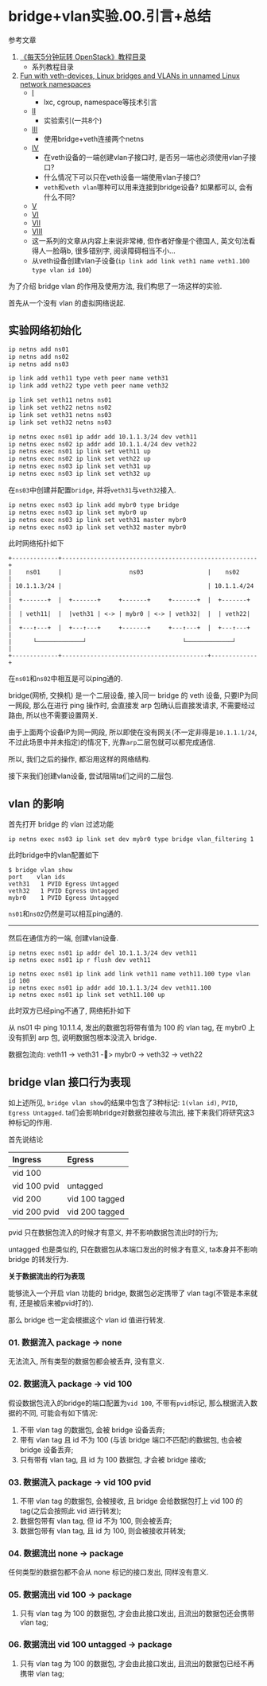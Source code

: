 # bridge+vlan实验.00.引言+总结

参考文章

1. [《每天5分钟玩转 OpenStack》教程目录](https://www.jianshu.com/p/4c06dff6cea8)
    - 系列教程目录
2. [Fun with veth-devices, Linux bridges and VLANs in unnamed Linux network namespaces]()
    - [I](https://linux-blog.anracom.com/2017/10/30/fun-with-veth-devices-in-unnamed-linux-network-namespaces-i/)
        - lxc, cgroup, namespace等技术引言
    - [II](https://linux-blog.anracom.com/2017/11/12/fun-with-veth-devices-linux-bridges-and-vlans-in-unnamed-linux-network-namespaces-ii/)
        - 实验索引(一共8个)
    - [III](https://linux-blog.anracom.com/2017/11/14/fun-with-veth-devices-linux-bridges-and-vlans-in-unnamed-linux-network-namespaces-iii/)
        - 使用bridge+veth连接两个netns
    - [IV](https://linux-blog.anracom.com/2017/11/20/fun-with-veth-devices-linux-bridges-and-vlans-in-unnamed-linux-network-namespaces-iv/)
        - 在veth设备的一端创建vlan子接口时, 是否另一端也必须使用vlan子接口?
        - 什么情况下可以只在veth设备一端使用vlan子接口?
        - `veth`和`veth vlan`哪种可以用来连接到bridge设备? 如果都可以, 会有什么不同?
    - [V](https://linux-blog.anracom.com/2017/11/21/fun-with-veth-devices-linux-bridges-and-vlans-in-unnamed-linux-network-namespaces-v/)
    - [VI](https://linux-blog.anracom.com/2017/11/28/fun-with-veth-devices-linux-bridges-and-vlans-in-unnamed-linux-network-namespaces-vi/)
    - [VII](https://linux-blog.anracom.com/2017/12/30/fun-with-veth-devices-linux-bridges-and-vlans-in-unnamed-linux-network-namespaces-vii/)
    - [VIII](https://linux-blog.anracom.com/2018/01/05/fun-with-veth-devices-linux-bridges-and-vlans-in-unnamed-linux-network-namespaces-viii/)
    - 这一系列的文章从内容上来说非常棒, 但作者好像是个德国人, 英文句法看得人一脸萌b, 很多错别字, 阅读障碍相当不小...
    - 从veth设备创建vlan子设备(`ip link add link veth1 name veth1.100 type vlan id 100`)

为了介绍 bridge vlan 的作用及使用方法, 我们构思了一场这样的实验.

首先从一个没有 vlan 的虚拟网络说起.

## 实验网络初始化

```bash
ip netns add ns01
ip netns add ns02
ip netns add ns03

ip link add veth11 type veth peer name veth31
ip link add veth22 type veth peer name veth32

ip link set veth11 netns ns01
ip link set veth22 netns ns02
ip link set veth31 netns ns03
ip link set veth32 netns ns03

ip netns exec ns01 ip addr add 10.1.1.3/24 dev veth11
ip netns exec ns02 ip addr add 10.1.1.4/24 dev veth22
ip netns exec ns01 ip link set veth11 up
ip netns exec ns02 ip link set veth22 up
ip netns exec ns03 ip link set veth31 up
ip netns exec ns03 ip link set veth32 up
```

在`ns03`中创建并配置`bridge`, 并将`veth31`与`veth32`接入.

```bash
ip netns exec ns03 ip link add mybr0 type bridge
ip netns exec ns03 ip link set mybr0 up
ip netns exec ns03 ip link set veth31 master mybr0
ip netns exec ns03 ip link set veth32 master mybr0
```

此时网络拓扑如下

```
+-------------+-------------------------------------------------------+
|    ns01     |                   ns03                  |    ns02     |
| 10.1.1.3/24 |                                         | 10.1.1.4/24 |
|  +-------+  |  +-------+     +-------+     +-------+  |  +-------+  |
|  | veth11|  |  |veth31 | <-> | mybr0 | <-> | veth32|  |  | veth22|  |
|  +---↑---+  |  +---↑---+     +-------+     +---↑---+  |  +---↑---+  |
|      └─────────────┘                           └─────────────┘      |
+-------------+-----------------------------------------+-------------+
```

在`ns01`和`ns02`中相互是可以ping通的.

bridge(网桥, 交换机) 是一个二层设备, 接入同一 bridge 的 veth 设备, 只要IP为同一网段, 那么在进行 ping 操作时, 会直接发 arp 包确认后直接发请求, 不需要经过路由, 所以也不需要设置网关.

由于上面两个设备IP为同一网段, 所以即使在没有网关(不一定非得是`10.1.1.1/24`, 不过此场景中并未指定)的情况下, 光靠`arp`二层包就可以都完成通信.

所以, 我们之后的操作, 都沿用这样的网络结构.

接下来我们创建vlan设备, 尝试阻隔ta们之间的二层包.

## vlan 的影响

首先打开 bridge 的 vlan 过滤功能

```
ip netns exec ns03 ip link set dev mybr0 type bridge vlan_filtering 1
```

此时bridge中的vlan配置如下

```console
$ bridge vlan show
port	vlan ids
veth31	 1 PVID Egress Untagged
veth32	 1 PVID Egress Untagged
mybr0	 1 PVID Egress Untagged
```

`ns01`和`ns02`仍然是可以相互ping通的.


------

然后在通信方的一端, 创建vlan设备.

```
ip netns exec ns01 ip addr del 10.1.1.3/24 dev veth11
ip netns exec ns01 ip r flush dev veth11

ip netns exec ns01 ip link add link veth11 name veth11.100 type vlan id 100
ip netns exec ns01 ip addr add 10.1.1.3/24 dev veth11.100
ip netns exec ns01 ip link set veth11.100 up
```

此时双方已经ping不通了, 网络拓扑如下

从 ns01 中 ping 10.1.1.4, 发出的数据包将带有值为 100 的 vlan tag, 在 mybr0 上没有抓到 arp 包, 说明数据包根本没流入 bridge.

数据包流向: veth11 -> veth31 -🚫> mybr0 -> veth32 -> veth22

## bridge vlan 接口行为表现

如上述所见, `bridge vlan show`的结果中包含了3种标记: `1(vlan id)`, `PVID`, `Egress Untagged`. ta们会影响bridge对数据包接收与流出, 接下来我们将研究这3种标记的作用.

首先说结论

| Ingress      | Egress         |
| :----------- | :------------- |
| vid 100      |                |
| vid 100 pvid | untagged       |
| vid 200      | vid 100 tagged |
| vid 200 pvid | vid 200 tagged |


pvid 只在数据包流入的时候才有意义, 并不影响数据包流出时的行为;

untagged 也是类似的, 只在数据包从本端口发出的时候才有意义, ta本身并不影响 bridge 的转发行为.

**关于数据流出的行为表现**

能够流入一个开启 vlan 功能的 bridge, 数据包必定携带了 vlan tag(不管是本来就有, 还是被后来被pvid打的).

那么 bridge 也一定会根据这个 vlan id 值进行转发.

### 01. 数据流入 package -> none

无法流入, 所有类型的数据包都会被丢弃, 没有意义.

### 02. 数据流入 package -> vid 100

假设数据包流入的bridge的端口配置为`vid 100`, 不带有`pvid`标记, 那么根据流入数据的不同, 可能会有如下情况:

1. 不带 vlan tag 的数据包, 会被 bridge 设备丢弃;
2. 带有 vlan tag 且 id 不为 100 (与该 bridge 端口不匹配)的数据包, 也会被 bridge 设备丢弃;
3. 只有带有 vlan tag, 且 id 为 100 数据包, 才会被 bridge 接收;

### 03. 数据流入 package -> vid 100 pvid

1. 不带 vlan tag 的数据包, 会被接收, 且 bridge 会给数据包打上 vid 100 的 tag(之后会按照此 vid 进行转发);
2. 数据包带有 vlan tag, 但 id 不为 100, 则会被丢弃;
3. 数据包带有 vlan tag, 且 id 为 100, 则会被接收并转发;

### 04. 数据流出 none -> package

任何类型的数据包都不会从 none 标记的接口发出, 同样没有意义.

### 05. 数据流出 vid 100 -> package 

1. 只有 vlan tag 为 100 的数据包, 才会由此接口发出, 且流出的数据包还会携带 vlan tag;

### 06. 数据流出 vid 100 untagged -> package

1. 只有 vlan tag 为 100 的数据包, 才会由此接口发出, 且流出的数据包已经不再携带 vlan tag;

